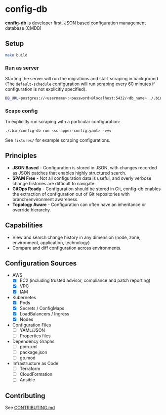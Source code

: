 # config-db

**config-db** is developer first, JSON based configuration management database (CMDB)

## Setup

```bash
make build
```

### Run as server

Starting the server will run the migrations and start scraping in background (The `default-schedule` configuration will run scraping every 60 minutes if configuration is not explicitly specified).

```bash
DB_URL=postgres://<username>:<password>@localhost:5432/<db_name> ./.bin/config-db serve --db-migrations
```

### Scape config

To explicitly run scraping with a particular configuration:

```bash
./.bin/config-db run <scrapper-config.yaml> -vvv
```

See `fixtures/` for example scraping configurations.

## Principles

* **JSON Based** - Configuration is stored in JSON, with changes recorded as JSON patches that enables highly structured search.
* **SPAM Free** - Not all configuration data is useful, and overly verbose change histories are difficult to navigate.
* **GitOps Ready** - Configuration should be stored in Git, config-db enables the extraction of configuration out of Git repositories with branch/environment awareness.
* **Topology Aware** - Configuration can often have an inheritance or override hierarchy.

## Capabilities

* View and search change history in any dimension (node, zone, environment, application, technology)
* Compare and diff configuration across environments.

## Configuration Sources

* AWS
  * [x] EC2 (including trusted advisor, compliance and patch reporting)
  * [x] VPC
  * [x] IAM
* Kubernetes
  * [x] Pods
  * [x] Secrets / ConfigMaps
  * [x] LoadBalancers / Ingress
  * [x] Nodes
* Configuration Files
  * [ ] YAML/JSON
  * [ ] Properties files
* Dependency Graphs
  * [ ] pom.xml
  * [ ] package.json
  * [ ] go.mod
* Infrastructure as Code
  * [ ] Terraform
  * [ ] CloudFormation
  * [ ] Ansible

## Contributing

See [CONTRIBUTING.md](./CONTRIBUTING.md)
